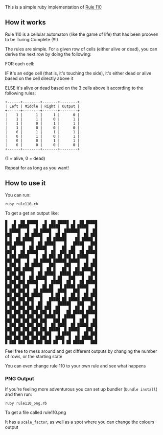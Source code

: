 This is a simple ruby implementation of [Rule 110](https://en.wikipedia.org/wiki/Rule_110)

## How it works

Rule 110 is a cellular automaton (like the game of life) that has been prooven to be Turing Complete (!!!)

The rules are simple. For a given row of cells (either alive or dead), you can derive the next row by doing the following:

FOR each cell:

IF it's an edge cell (that is, it's touching the side), it's either dead or alive based on the cell directly above it

ELSE it's alive or dead based on the 3 cells above it according to the following rules:

```
+------+--------+-------+--------+
| Left | Middle | Right | Output |
+------+--------+-------+--------+
|    1 |      1 |     1 |      0 |
|    1 |      1 |     0 |      1 |
|    1 |      0 |     1 |      1 |
|    1 |      0 |     0 |      0 |
|    0 |      1 |     1 |      1 |
|    0 |      1 |     0 |      1 |
|    0 |      0 |     1 |      1 |
|    0 |      0 |     0 |      0 |
+------+--------+-------+--------+
```
(1 = alive, 0 = dead)

Repeat for as long as you want!

## How to use it

You can run:

```ruby rule110.rb```

To get a get an output like:

```
█   █  ██ █████   █  ██ █████  █  ██ █████
█  ██ █████   █  ██ █████   █ ██ █████   █
█ █████   █  ██ █████   █  ███████   █  ██
███   █  ██ █████   █  ██ ██     █  ██ ███
█ █  ██ █████   █  ██ ██████    ██ █████ █
███ █████   █  ██ █████    █   █████   ███
█ ███   █  ██ █████   █   ██  ██   █  ██ █
███ █  ██ █████   █  ██  ███ ███  ██ █████
█ ███ █████   █  ██ ███ ██ ███ █ █████   █
███ ███   █  ██ █████ ██████ █████   █  ██
█ ███ █  ██ █████   ███    ███   █  ██ ███
███ ███ █████   █  ██ █   ██ █  ██ █████ █
█ ███ ███   █  ██ █████  █████ █████   ███
███ ███ █  ██ █████   █ ██   ███   █  ██ █
█ ███ ███ █████   █  █████  ██ █  ██ █████
███ ███ ███   █  ██ ██   █ █████ █████   █
█ ███ ███ █  ██ ██████  ████   ███   █  ██
███ ███ ███ █████    █ ██  █  ██ █  ██ ███
█ ███ ███ ███   █   █████ ██ █████ █████ █
███ ███ ███ █  ██  ██   ██████   ███   ███
█ ███ ███ ███ ███ ███  ██    █  ██ █  ██ █
███ ███ ███ ███ ███ █ ███   ██ █████ █████
█ ███ ███ ███ ███ █████ █  █████   ███   █
███ ███ ███ ███ ███   ███ ██   █  ██ █  ██
█ ███ ███ ███ ███ █  ██ ████  ██ █████ ███
███ ███ ███ ███ ███ █████  █ █████   ███ █
█ ███ ███ ███ ███ ███   █ ████   █  ██ ███
███ ███ ███ ███ ███ █  ████  █  ██ █████ █
█ ███ ███ ███ ███ ███ ██  █ ██ █████   ███
```

Feel free to mess around and get different outputs by changing the number of rows, or the starting state

You can even change rule 110 to your own rule and see what happens

### PNG Output

If you're feeling more adventurous you can set up bundler (`bundle install`) and then run:

```ruby rule110_png.rb```

To get a file called rule110.png

It has a `scale_factor`, as well as a spot where you can change the colours output
